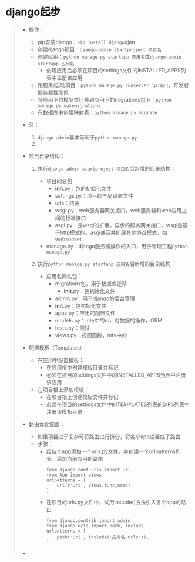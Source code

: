 # django起步
>* 操作：
>   * pip安装django：```pip install django```djan
>   * 创建django项目：```django-admin startproject 项目名```
>   * 创建应用：```python manage.py startapp 应用名```或```django-admin startapp 应用名```
>       * 创建应用后必须在项目的settings文件的INSTALLED_APPS列表中注册该应用
>   * 跑服务/启动项目：```python manage.py runserver ip:端口```，开发者服务器性能低
>   * 将应用下的模型类迁移到应用下的migrations包下：```python manage.py makemigrations```
>   * 在数据库中创建映射表：```python manage.py migrate```
>
>
>* 注：
>   1. ```django-admin```基本等同于```python manage.py```
>   2. 
>
>
>* 项目目录结构：
>   1. 执行```django-admin startproject 项目名```后新增的目录结构：
>       * 项目同名包
>           * __init__.py：包的初始化文件
>           * settings.py：项目的全局设置文件
>           * urls：路由
>           * wsgi.py：web服务器网关接口，web服务器和web应用之间的标准接口
>           * asgi.py：是wsgi的扩展，异步的服务网关接口，wsgi是基于http模式的，asgi兼容并扩展其他协议模式，如websocket
>       * manage.py：django服务器操作的入口，用于管理工程```python manage.py ```
>
>   2. 执行```python manage.py startapp 应用名```后新增的目录结构：
>       * 应用名同名包：
>           * migrations包，用于数据库迁移
>               * __init__.py：包初始化文件
>           * admin.py：用于django的后台管理
>           * __init__.py：包初始化文件
>           * apps.py：应用的配置文件
>           * models.py：mtv中的m，对数据的操作，ORM
>           * tests.py：测试
>           * views.py：视图函数，mtv中的
>
>
>* 配置模板（Templates）：
>   * 在应用中配置模板：
>       * 在应用根中创建模板目录并标记
>       * 必须在项目的settings文件中的INSTALLED_APPS列表中注册该应用
>   * 在项目根上添加模板：
>       * 在项目根上创建模板文件并标记
>       * 必须在项目的settings文件中的TEMPLATES列表的DIRS列表中注册该模板目录
>
>
>* 路由优化配置：
>   * 如果项目过于复杂可将路由进行拆分，将各个app设置成子路由
>   * 步骤：
>       * 给各个app添加一个urls.py文件，并创建一个urlpatterns列表，添加当前应用的路由
>           ```
>           from django.conf.urls import url
>           from App import views
>           urlpatterns = [
>               url(r'uri', views.func_name)
>           ]
>           ```
>       * 在项目的urls.py文件中，试用include()方法引入各个app的路由
>           ```
>           from django.contrib import admin
>           from django.urls import path, include
>           urlpatterns = [
>               path('uri', include('应用名.urls')),
>           ]
>           ```
>           
>       
>* 
>
>
